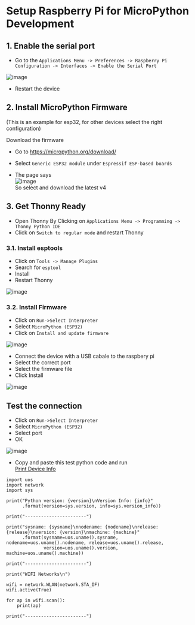 # Setup Raspberry Pi for MicroPython Development

## 1. Enable the serial port

* Go to the `Applications Menu -> Preferences -> Raspberry Pi Configuration -> Interfaces -> Enable the Serial Port`   

![image](https://user-images.githubusercontent.com/4077233/135768655-914697f8-98cb-416e-89df-de14aee2aed1.png)  
  
* Restart the device  

  
## 2. Install MicroPython Firmware
(This is an example for esp32, for other devices select the right configuration)

Download the firmware
* Go to https://micropython.org/download/  
* Select `Generic ESP32 module` under `Espressif ESP-based boards`

* The page says   
![image](https://user-images.githubusercontent.com/4077233/135769042-c66bd798-ff25-465c-aa19-0d00c0cdcc2f.png)  
So select and download the latest v4

## 3. Get Thonny Ready
* Open Thonny By Clicking on `Applications Menu -> Programming -> Thonny Python IDE`
* Click on `Switch to regular mode` and restart Thonny  

### 3.1. Install esptools
* Click on `Tools -> Manage Plugins`
* Search for `esptool` 
* Install
* Restart Thonny

![image](https://user-images.githubusercontent.com/4077233/135770331-e19aec3b-2d64-4da8-9637-bd274b777ef5.png)


### 3.2. Install Firmware
* Click on `Run->Select Interpreter`  
* Select `MicroPython (ESP32)`  
* Click on `Install and update firmware`  

![image](https://user-images.githubusercontent.com/4077233/135769708-e5a89a29-952f-4f8b-9295-40d581bdf725.png)

* Connect the device with a USB cabale to the raspbery pi
* Select the correct port
* Select the firmware file
* Click Install

![image](https://user-images.githubusercontent.com/4077233/135770254-62e60503-4009-4cde-8111-ac6cb0f69d44.png)

## Test the connection

* Click on `Run->Select Interpreter`  
* Select `MicroPython (ESP32)` 
* Select port
* OK

![image](https://user-images.githubusercontent.com/4077233/135771562-790c27ce-dfec-42a2-b113-54f8616252b7.png)

* Copy and paste this test python code and run  
[Print Device Info](print-device-info.py)

```
import uos
import network
import sys

print("Python version: {version}\nVersion Info: {info}"
      .format(version=sys.version, info=sys.version_info))

print("-----------------------")

print("sysname: {sysname}\nnodename: {nodename}\nrelease: {release}\nversion: {version}\nmachine: {machine}"
      .format(sysname=uos.uname().sysname, nodename=uos.uname().nodename, release=uos.uname().release,
              version=uos.uname().version, machine=uos.uname().machine))

print("-----------------------")

print("WIFI Networks\n")

wifi = network.WLAN(network.STA_IF)
wifi.active(True)

for ap in wifi.scan():
    print(ap)
    
print("-----------------------")

```
